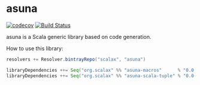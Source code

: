 asuna
===========================================
[![codecov](https://codecov.io/gh/scalax/asuna/branch/master/graph/badge.svg)](https://codecov.io/gh/scalax/asuna)
[![Build Status](https://travis-ci.org/scalax/asuna.svg?branch=master)](https://travis-ci.org/scalax/asuna)

asuna is a Scala generic library based on code generation.

How to use this library:

```scala
resolvers += Resolver.bintrayRepo("scalax", "asuna")

libraryDependencies ++= Seq("org.scalax" %% "asuna-macros"      % "0.0.3-M1")
libraryDependencies ++= Seq("org.scalax" %% "asuna-scala-tuple" % "0.0.3-M1")
```
